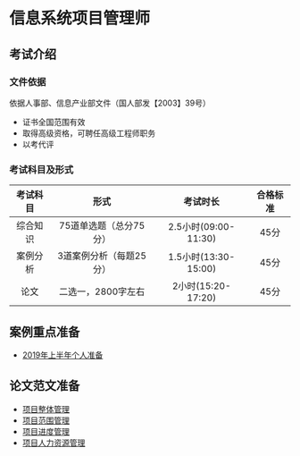 # 信息系统项目管理师

## 考试介绍
### 文件依据
依据人事部、信息产业部文件（国人部发【2003】39号）
* 证书全国范围有效
* 取得高级资格，可聘任高级工程师职务
* 以考代评

### 考试科目及形式
| 考试科目 | 形式 | 考试时长 | 合格标准 |
| :------: | :------: | :------: | :------:|
| 综合知识 | 75道单选题（总分75分） | 2.5小时(09:00-11:30) | 45分 |
| 案例分析 | 3道案例分析（每题25分） | 1.5小时(13:30-15:00) | 45分 |
| 论文 | 二选一，2800字左右 | 2小时(15:20-17:20) | 45分 |

## 案例重点准备
* [2019年上半年个人准备](./Key_Of_Case.md)

## 论文范文准备
* [项目整体管理](./Sample_Essay/Integration_Management.md)
* [项目范围管理](./Sample_Essay/Scope_Management.md)
* [项目进度管理](./Sample_Essay/Schedule_Management.md)
* [项目人力资源管理](./Sample_Essay/Human_Resource_Management.md)
